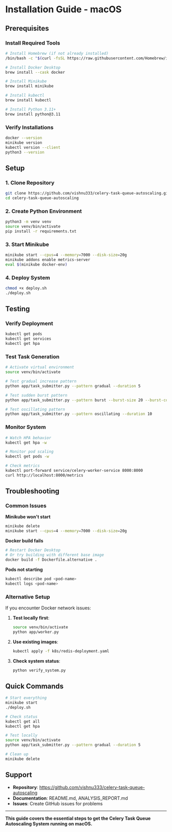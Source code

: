 # Installation Guide - macOS

## Prerequisites

### Install Required Tools

```bash
# Install Homebrew (if not already installed)
/bin/bash -c "$(curl -fsSL https://raw.githubusercontent.com/Homebrew/install/HEAD/install.sh)"

# Install Docker Desktop
brew install --cask docker

# Install Minikube
brew install minikube

# Install kubectl
brew install kubectl

# Install Python 3.11+
brew install python@3.11
```

### Verify Installations

```bash
docker --version
minikube version
kubectl version --client
python3 --version
```

## Setup

### 1. Clone Repository

```bash
git clone https://github.com/vishnu333/celery-task-queue-autoscaling.git
cd celery-task-queue-autoscaling
```

### 2. Create Python Environment

```bash
python3 -m venv venv
source venv/bin/activate
pip install -r requirements.txt
```

### 3. Start Minikube

```bash
minikube start --cpus=4 --memory=7000 --disk-size=20g
minikube addons enable metrics-server
eval $(minikube docker-env)
```

### 4. Deploy System

```bash
chmod +x deploy.sh
./deploy.sh
```

## Testing

### Verify Deployment

```bash
kubectl get pods
kubectl get services
kubectl get hpa
```

### Test Task Generation

```bash
# Activate virtual environment
source venv/bin/activate

# Test gradual increase pattern
python app/task_submitter.py --pattern gradual --duration 5

# Test sudden burst pattern
python app/task_submitter.py --pattern burst --burst-size 20 --burst-count 2

# Test oscillating pattern
python app/task_submitter.py --pattern oscillating --duration 10
```

### Monitor System

```bash
# Watch HPA behavior
kubectl get hpa -w

# Monitor pod scaling
kubectl get pods -w

# Check metrics
kubectl port-forward service/celery-worker-service 8000:8000
curl http://localhost:8000/metrics
```

## Troubleshooting

### Common Issues

**Minikube won't start**
```bash
minikube delete
minikube start --cpus=4 --memory=7000 --disk-size=20g
```

**Docker build fails**
```bash
# Restart Docker Desktop
# Or try building with different base image
docker build -f Dockerfile.alternative .
```

**Pods not starting**
```bash
kubectl describe pod <pod-name>
kubectl logs <pod-name>
```

### Alternative Setup

If you encounter Docker network issues:

1. **Test locally first**:
   ```bash
   source venv/bin/activate
   python app/worker.py
   ```

2. **Use existing images**:
   ```bash
   kubectl apply -f k8s/redis-deployment.yaml
   ```

3. **Check system status**:
   ```bash
   python verify_system.py
   ```

## Quick Commands

```bash
# Start everything
minikube start
./deploy.sh

# Check status
kubectl get all
kubectl get hpa

# Test locally
source venv/bin/activate
python app/task_submitter.py --pattern gradual --duration 5

# Clean up
minikube delete
```

## Support

- **Repository**: https://github.com/vishnu333/celery-task-queue-autoscaling
- **Documentation**: README.md, ANALYSIS_REPORT.md
- **Issues**: Create GitHub issues for problems

---

**This guide covers the essential steps to get the Celery Task Queue Autoscaling System running on macOS.**
